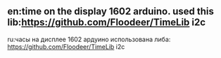 en:time on the display 1602 arduino.
used this lib:https://github.com/Floodeer/TimeLib
i2c
-------------------------------------------------

ru:часы на дисплее 1602 ардуино
использована либа: https://github.com/Floodeer/TimeLib
i2c
